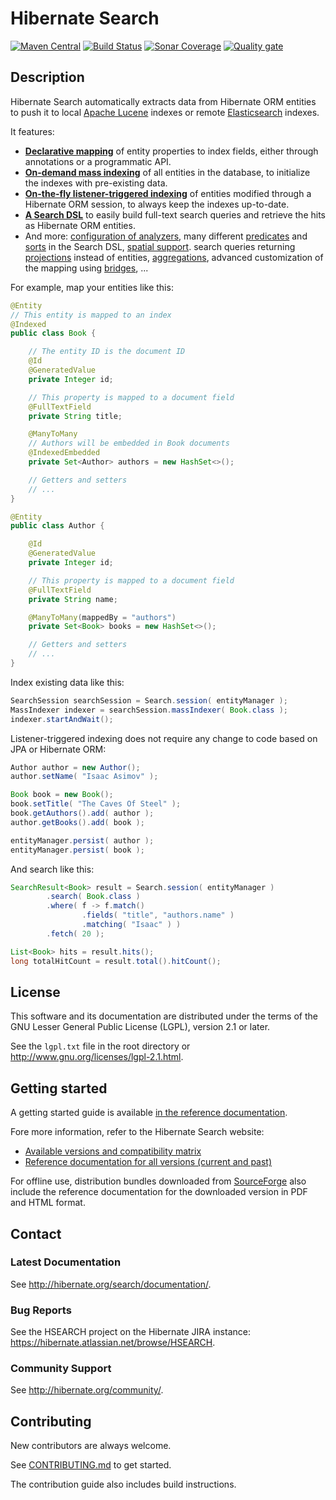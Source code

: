 # Hibernate Search

[![Maven Central](https://img.shields.io/maven-central/v/org.hibernate.search/hibernate-search-mapper-orm.svg?label=Maven%20Central&style=for-the-badge)](https://central.sonatype.com/search?namespace=org.hibernate.search&sort=name)
[![Build Status](https://img.shields.io/jenkins/build?jobUrl=https%3A%2F%2Fci.hibernate.org%2Fjob%2Fhibernate-search%2Fjob%2Fmain%2F&style=for-the-badge)](https://ci.hibernate.org/job/hibernate-search/job/main)
[![Sonar Coverage](https://img.shields.io/sonar/coverage/org.hibernate.search:hibernate-search-parent?server=https%3A%2F%2Fsonarcloud.io&style=for-the-badge)](https://sonarcloud.io/project/activity?id=org.hibernate.search%3Ahibernate-search-parent&graph=coverage)
[![Quality gate](https://img.shields.io/sonar/alert_status/org.hibernate.search:hibernate-search-parent?logo=sonarcloud&server=https%3A%2F%2Fsonarcloud.io&style=for-the-badge)](https://sonarcloud.io/dashboard?id=org.hibernate.search%3Ahibernate-search-parent)

## Description

Hibernate Search automatically extracts data from Hibernate ORM entities to push it to
local [Apache Lucene](http://lucene.apache.org/) indexes
or remote [Elasticsearch](https://www.elastic.co/products/elasticsearch) indexes.

It features:

* [**Declarative mapping**](https://docs.jboss.org/hibernate/stable/search/reference/en-US/html_single/#mapper-orm-mapping)
of entity properties to index fields,
either through annotations or a programmatic API.
* [**On-demand mass indexing**](https://docs.jboss.org/hibernate/stable/search/reference/en-US/html_single/#mapper-orm-indexing-massindexer)
of all entities in the database,
to initialize the indexes with pre-existing data.
* [**On-the-fly listener-triggered indexing**](https://docs.jboss.org/hibernate/stable/search/reference/en-US/html_single/#listener-triggered-indexing)
of entities modified through a Hibernate ORM session,
to always keep the indexes up-to-date.
* [**A Search DSL**](https://docs.jboss.org/hibernate/stable/search/reference/en-US/html_single/#search-dsl)
to easily build full-text search queries
and retrieve the hits as Hibernate ORM entities.
* And more: [configuration of analyzers](https://docs.jboss.org/hibernate/stable/search/reference/en-US/html_single/#concepts-analysis),
many different [predicates](https://docs.jboss.org/hibernate/stable/search/reference/en-US/html_single/#search-dsl-predicate)
and [sorts](https://docs.jboss.org/hibernate/stable/search/reference/en-US/html_single/#search-dsl-sort)
in the Search DSL,
[spatial support](https://docs.jboss.org/hibernate/stable/search/reference/en-US/html_single/#mapper-orm-geopoint).
search queries returning [projections](https://docs.jboss.org/hibernate/stable/search/reference/en-US/html_single/#search-dsl-projection)
instead of entities,
[aggregations](https://docs.jboss.org/hibernate/stable/search/reference/en-US/html_single/#search-dsl-aggregation),
advanced customization of the mapping using [bridges](https://docs.jboss.org/hibernate/stable/search/reference/en-US/html_single/#mapper-orm-bridge),
...

For example, map your entities like this:

```java
@Entity
// This entity is mapped to an index
@Indexed
public class Book {

    // The entity ID is the document ID
    @Id
    @GeneratedValue
    private Integer id;

    // This property is mapped to a document field
    @FullTextField
    private String title;

    @ManyToMany
    // Authors will be embedded in Book documents
    @IndexedEmbedded
    private Set<Author> authors = new HashSet<>();

    // Getters and setters
    // ...
}

@Entity
public class Author {

    @Id
    @GeneratedValue
    private Integer id;

    // This property is mapped to a document field
    @FullTextField
    private String name;

    @ManyToMany(mappedBy = "authors")
    private Set<Book> books = new HashSet<>();

    // Getters and setters
    // ...
}
```

Index existing data like this:

```java
SearchSession searchSession = Search.session( entityManager );
MassIndexer indexer = searchSession.massIndexer( Book.class );
indexer.startAndWait();
```

Listener-triggered indexing does not require any change to code based on JPA or Hibernate ORM:

```java
Author author = new Author();
author.setName( "Isaac Asimov" );

Book book = new Book();
book.setTitle( "The Caves Of Steel" );
book.getAuthors().add( author );
author.getBooks().add( book );

entityManager.persist( author );
entityManager.persist( book );
```

And search like this:

```java
SearchResult<Book> result = Search.session( entityManager )
        .search( Book.class )
        .where( f -> f.match()
                .fields( "title", "authors.name" )
                .matching( "Isaac" ) )
        .fetch( 20 );

List<Book> hits = result.hits();
long totalHitCount = result.total().hitCount();
```

## License

This software and its documentation are distributed under the terms of
the GNU Lesser General Public License (LGPL), version 2.1 or later.

See the `lgpl.txt` file in the root directory or <http://www.gnu.org/licenses/lgpl-2.1.html>.

## Getting started

A getting started guide is available
[in the reference documentation](https://docs.jboss.org/hibernate/stable/search/reference/en-US/html_single/#getting-started).

Fore more information, refer to the Hibernate Search website:

* [Available versions and compatibility matrix](http://hibernate.org/search/releases/)
* [Reference documentation for all versions (current and past)](http://hibernate.org/search/documentation/)

For offline use, distribution bundles downloaded from [SourceForge](https://sourceforge.net/projects/hibernate/files/hibernate-search/)
also include the reference documentation for the downloaded version in PDF and HTML format. 

## Contact

### Latest Documentation

See <http://hibernate.org/search/documentation/>.

### Bug Reports

See the HSEARCH project on the Hibernate JIRA instance: <https://hibernate.atlassian.net/browse/HSEARCH>.

### Community Support

See <http://hibernate.org/community/>.

## Contributing

New contributors are always welcome.

See [CONTRIBUTING.md](CONTRIBUTING.md) to get started.

The contribution guide also includes build instructions. 
